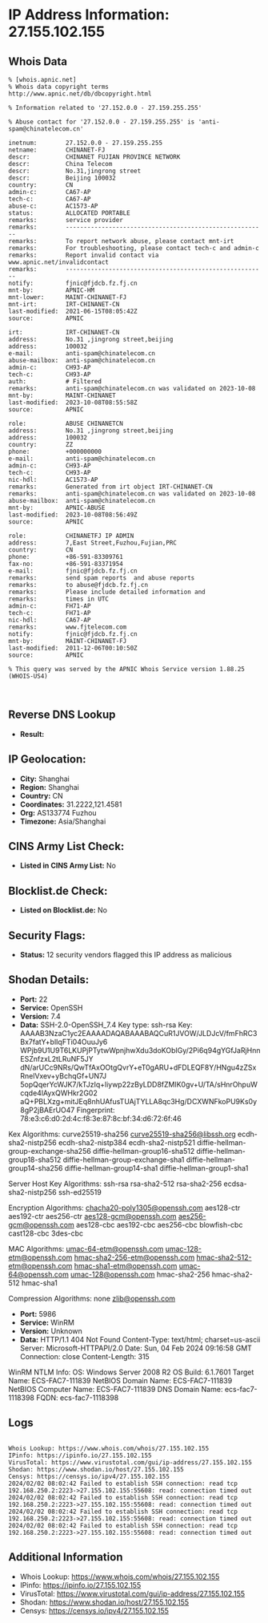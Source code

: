 # IP Address Information: 27.155.102.155

## Whois Data
```
% [whois.apnic.net]
% Whois data copyright terms    http://www.apnic.net/db/dbcopyright.html

% Information related to '27.152.0.0 - 27.159.255.255'

% Abuse contact for '27.152.0.0 - 27.159.255.255' is 'anti-spam@chinatelecom.cn'

inetnum:        27.152.0.0 - 27.159.255.255
netname:        CHINANET-FJ
descr:          CHINANET FUJIAN PROVINCE NETWORK
descr:          China Telecom
descr:          No.31,jingrong street
descr:          Beijing 100032
country:        CN
admin-c:        CA67-AP
tech-c:         CA67-AP
abuse-c:        AC1573-AP
status:         ALLOCATED PORTABLE
remarks:        service provider
remarks:        --------------------------------------------------------
remarks:        To report network abuse, please contact mnt-irt
remarks:        For troubleshooting, please contact tech-c and admin-c
remarks:        Report invalid contact via www.apnic.net/invalidcontact
remarks:        --------------------------------------------------------
notify:         fjnic@fjdcb.fz.fj.cn
mnt-by:         APNIC-HM
mnt-lower:      MAINT-CHINANET-FJ
mnt-irt:        IRT-CHINANET-CN
last-modified:  2021-06-15T08:05:42Z
source:         APNIC

irt:            IRT-CHINANET-CN
address:        No.31 ,jingrong street,beijing
address:        100032
e-mail:         anti-spam@chinatelecom.cn
abuse-mailbox:  anti-spam@chinatelecom.cn
admin-c:        CH93-AP
tech-c:         CH93-AP
auth:           # Filtered
remarks:        anti-spam@chinatelecom.cn was validated on 2023-10-08
mnt-by:         MAINT-CHINANET
last-modified:  2023-10-08T08:55:58Z
source:         APNIC

role:           ABUSE CHINANETCN
address:        No.31 ,jingrong street,beijing
address:        100032
country:        ZZ
phone:          +000000000
e-mail:         anti-spam@chinatelecom.cn
admin-c:        CH93-AP
tech-c:         CH93-AP
nic-hdl:        AC1573-AP
remarks:        Generated from irt object IRT-CHINANET-CN
remarks:        anti-spam@chinatelecom.cn was validated on 2023-10-08
abuse-mailbox:  anti-spam@chinatelecom.cn
mnt-by:         APNIC-ABUSE
last-modified:  2023-10-08T08:56:49Z
source:         APNIC

role:           CHINANETFJ IP ADMIN
address:        7,East Street,Fuzhou,Fujian,PRC
country:        CN
phone:          +86-591-83309761
fax-no:         +86-591-83371954
e-mail:         fjnic@fjdcb.fz.fj.cn
remarks:        send spam reports  and abuse reports
remarks:        to abuse@fjdcb.fz.fj.cn
remarks:        Please include detailed information and
remarks:        times in UTC
admin-c:        FH71-AP
tech-c:         FH71-AP
nic-hdl:        CA67-AP
remarks:        www.fjtelecom.com
notify:         fjnic@fjdcb.fz.fj.cn
mnt-by:         MAINT-CHINANET-FJ
last-modified:  2011-12-06T00:10:50Z
source:         APNIC

% This query was served by the APNIC Whois Service version 1.88.25 (WHOIS-US4)



```
## Reverse DNS Lookup
- **Result:** 

## IP Geolocation:
- **City:** Shanghai
- **Region:** Shanghai
- **Country:** CN
- **Coordinates:** 31.2222,121.4581
- **Org:** AS133774 Fuzhou
- **Timezone:** Asia/Shanghai

## CINS Army List Check:
- **Listed in CINS Army List:** 
No

## Blocklist.de Check:
- **Listed on Blocklist.de:** 
No

## Security Flags:
- **Status:** 12 security vendors flagged this IP address as malicious

## Shodan Details:
- **Port:** 22
- **Service:** OpenSSH
- **Version:** 7.4
- **Data:** SSH-2.0-OpenSSH_7.4
Key type: ssh-rsa
Key: AAAAB3NzaC1yc2EAAAADAQABAAABAQCuR1JVOW/JLDJcV/fmFhRC3Bx7fatY+blIqFTi04OuuJy6
WPjb9U1U9T6LKUPjPTytwWpnjhwXdu3doKObIGy/2Pi6q94gYGfJaRjHnnESZnfzxL2tLRuNF5JY
dN/arUCc9NRs/QwTfAxOOtgQvrY+eT0gARU+dFDLEQF8Y/HNgu4zZSxRnelVxev+yBchqGf+UN7J
5opQqerYcWJK7/kTJzIq+liywp22zByLDD8fZMlK0gv+U/TA/sHnrOhpuWcqde4lAyxQWHkr2G02
aQ+PBLXzg+mitJEq8nhUAfusTUAjTYLLA8qc3Hg/DCXWNFkoPU9Ks0y8gP2jBAErUO47
Fingerprint: 78:e3:c6:d0:2d:4c:f8:3e:87:8c:bf:34:d6:72:6f:46

Kex Algorithms:
	curve25519-sha256
	curve25519-sha256@libssh.org
	ecdh-sha2-nistp256
	ecdh-sha2-nistp384
	ecdh-sha2-nistp521
	diffie-hellman-group-exchange-sha256
	diffie-hellman-group16-sha512
	diffie-hellman-group18-sha512
	diffie-hellman-group-exchange-sha1
	diffie-hellman-group14-sha256
	diffie-hellman-group14-sha1
	diffie-hellman-group1-sha1

Server Host Key Algorithms:
	ssh-rsa
	rsa-sha2-512
	rsa-sha2-256
	ecdsa-sha2-nistp256
	ssh-ed25519

Encryption Algorithms:
	chacha20-poly1305@openssh.com
	aes128-ctr
	aes192-ctr
	aes256-ctr
	aes128-gcm@openssh.com
	aes256-gcm@openssh.com
	aes128-cbc
	aes192-cbc
	aes256-cbc
	blowfish-cbc
	cast128-cbc
	3des-cbc

MAC Algorithms:
	umac-64-etm@openssh.com
	umac-128-etm@openssh.com
	hmac-sha2-256-etm@openssh.com
	hmac-sha2-512-etm@openssh.com
	hmac-sha1-etm@openssh.com
	umac-64@openssh.com
	umac-128@openssh.com
	hmac-sha2-256
	hmac-sha2-512
	hmac-sha1

Compression Algorithms:
	none
	zlib@openssh.com


- **Port:** 5986
- **Service:** WinRM
- **Version:** Unknown
- **Data:** HTTP/1.1 404 Not Found
Content-Type: text/html; charset=us-ascii
Server: Microsoft-HTTPAPI/2.0
Date: Sun, 04 Feb 2024 09:16:58 GMT
Connection: close
Content-Length: 315


WinRM NTLM Info:
  OS: Windows Server 2008 R2
  OS Build: 6.1.7601
  Target Name: ECS-FAC7-111839
  NetBIOS Domain Name: ECS-FAC7-111839
  NetBIOS Computer Name: ECS-FAC7-111839
  DNS Domain Name: ecs-fac7-1118398
  FQDN: ecs-fac7-1118398


## Logs
```

Whois Lookup: https://www.whois.com/whois/27.155.102.155
IPinfo: https://ipinfo.io/27.155.102.155
VirusTotal: https://www.virustotal.com/gui/ip-address/27.155.102.155
Shodan: https://www.shodan.io/host/27.155.102.155
Censys: https://censys.io/ipv4/27.155.102.155
2024/02/02 08:02:42 Failed to establish SSH connection: read tcp 192.168.250.2:2223->27.155.102.155:55608: read: connection timed out
2024/02/02 08:02:42 Failed to establish SSH connection: read tcp 192.168.250.2:2223->27.155.102.155:55608: read: connection timed out
2024/02/02 08:02:42 Failed to establish SSH connection: read tcp 192.168.250.2:2223->27.155.102.155:55608: read: connection timed out
2024/02/02 08:02:42 Failed to establish SSH connection: read tcp 192.168.250.2:2223->27.155.102.155:55608: read: connection timed out

```
## Additional Information
- Whois Lookup: https://www.whois.com/whois/27.155.102.155
- IPinfo: https://ipinfo.io/27.155.102.155
- VirusTotal: https://www.virustotal.com/gui/ip-address/27.155.102.155
- Shodan: https://www.shodan.io/host/27.155.102.155
- Censys: https://censys.io/ipv4/27.155.102.155

